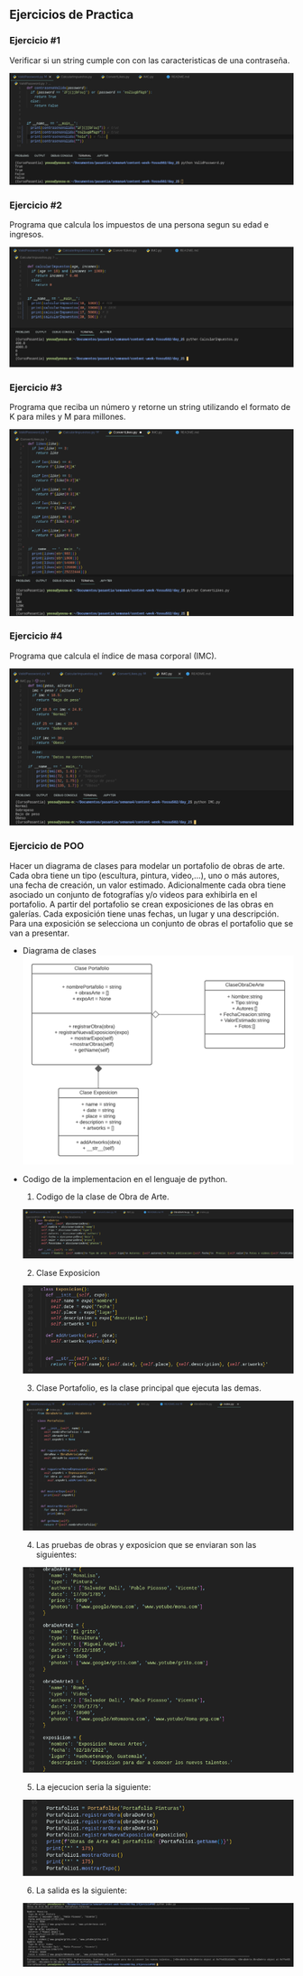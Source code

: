 ## Ejercicios de Practica

### Ejercicio #1

Verificar si un string cumple con con las caracteristicas de una contraseña.

![Imagen de codigo del primer ejercicio](./assets/validpassword.png)

### Ejercicio #2

Programa que calcula los impuestos de una persona segun su edad e ingresos.

![Imagen del codigo del segundo ejercicio](./assets/impuestos.png)

### Ejercicio #3

Programa que reciba un número y retorne un string utilizando el formato de K para miles y M para millones.

![Imagen del codigo del tercer ejercicio](./assets/likes.png)


### Ejercicio #4

Programa que calcula el índice de masa corporal (IMC).

![Imagen del codigo del cuarto ejercicio](./assets/peso.png)


### Ejercicio de POO

Hacer un diagrama de clases para modelar un portafolio de obras de arte. Cada obra tiene un tipo (escultura, pintura, video,…), uno o más autores, una fecha de creación, un valor estimado. Adicionalmente cada obra tiene asociado un conjunto de fotografías y/o videos para exhibirla en el portafolio. A partir del portafolio se crean exposiciones de las obras en galerías. Cada exposición tiene unas fechas, un lugar y una descripción. Para una exposición se selecciona un conjunto de obras el portafolio que se van a presentar.

- Diagrama de clases
  ![Diagrama de clases](./assets/diagramaObras.png)

- Codigo de la implementacion en el lenguaje de python.
  
  1. Codigo de la clase de Obra de Arte.

  ![Codigo Clase Obra de Arte](./assets/claseObra.png)

  2. Clase Exposicion

  ![Codigo Clase Expo](./assets/claseExpo.png)

  3. Clase Portafolio, es la clase principal que ejecuta las demas.

  ![Codigo clase portafolio](./assets/clasePortafolio.png)

  4. Las pruebas de obras y exposicion que se enviaran son las siguientes:

  ![Codigo pruebas](./assets/pruebas.png)

  5. La ejecucion seria la siguiente:

  ![Codigo de ejecucion](./assets/ejecucion.png)

  6. La salida es la siguiente:

  ![Salida](./assets/salida.png)